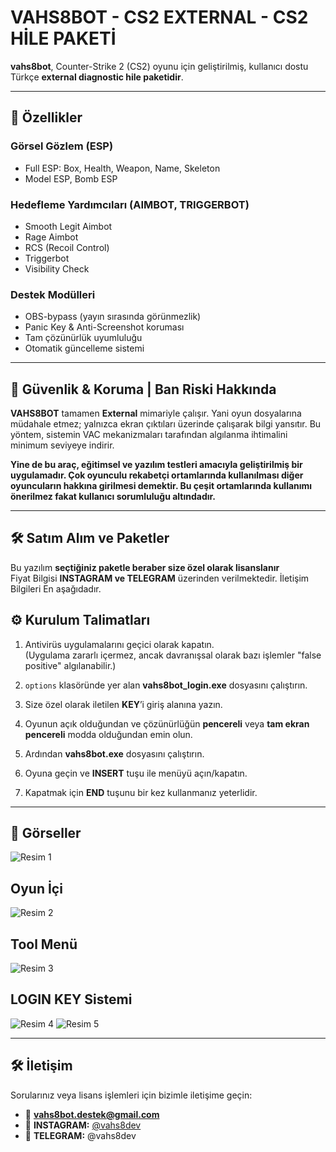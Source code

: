 # VAHS8BOT - CS2 EXTERNAL - CS2 HİLE PAKETİ

**vahs8bot**, Counter-Strike 2 (CS2) oyunu için geliştirilmiş, kullanıcı dostu Türkçe **external diagnostic hile paketidir**.  


---


## 🔧 Özellikler

### Görsel Gözlem (ESP) 

- Full ESP: Box, Health, Weapon, Name, Skeleton  
- Model ESP, Bomb ESP

### Hedefleme Yardımcıları (AIMBOT, TRIGGERBOT)

- Smooth Legit Aimbot  
- Rage Aimbot  
- RCS (Recoil Control)  
- Triggerbot
- Visibility Check

### Destek Modülleri

- OBS-bypass (yayın sırasında görünmezlik)  
- Panic Key & Anti-Screenshot koruması  
- Tam çözünürlük uyumluluğu  
- Otomatik güncelleme sistemi


---


## 🔐 Güvenlik & Koruma | Ban Riski Hakkında

**VAHS8BOT** tamamen **External** mimariyle çalışır.
Yani oyun dosyalarına müdahale etmez; yalnızca ekran çıktıları üzerinde çalışarak bilgi yansıtır.
Bu yöntem, sistemin VAC mekanizmaları tarafından algılanma ihtimalini minimum seviyeye indirir. 

**Yine de bu araç, eğitimsel ve yazılım testleri amacıyla geliştirilmiş bir uygulamadır.
Çok oyunculu rekabetçi ortamlarında kullanılması diğer oyuncuların hakkına girilmesi demektir. 
Bu çeşit ortamlarında kullanımı önerilmez fakat kullanıcı sorumluluğu altındadır.**


---


## 🛠️ Satım Alım ve Paketler

Bu yazılım **seçtiğiniz paketle beraber size özel olarak lisanslanır**  
Fiyat Bilgisi **INSTAGRAM ve TELEGRAM** üzerinden verilmektedir. İletişim Bilgileri En aşağıdadır.


## ⚙️ Kurulum Talimatları

1. Antivirüs uygulamalarını geçici olarak kapatın.  
   (Uygulama zararlı içermez, ancak davranışsal olarak bazı işlemler "false positive" algılanabilir.)

2. `options` klasöründe yer alan **vahs8bot_login.exe** dosyasını çalıştırın.

3. Size özel olarak iletilen **KEY**’i giriş alanına yazın.

4. Oyunun açık olduğundan ve çözünürlüğün **pencereli** veya **tam ekran pencereli** modda olduğundan emin olun.

5. Ardından **vahs8bot.exe** dosyasını çalıştırın.

6. Oyuna geçin ve **INSERT** tuşu ile menüyü açın/kapatın.

7. Kapatmak için **END** tuşunu bir kez kullanmanız yeterlidir.

   
---


## 📸 Görseller


![Resim 1](https://i.imgur.com/bjInZDF.png)

## Oyun İçi


![Resim 2](https://i.imgur.com/BhoUPq8.png)


## Tool Menü

![Resim 3](https://i.imgur.com/wNnpiJL.jpg)


## LOGIN KEY Sistemi

![Resim 4](https://i.imgur.com/P4TqPrY.png)
![Resim 5](https://i.imgur.com/j2Ad7lj.png)



---


## 🛠️ İletişim

Sorularınız veya lisans işlemleri için bizimle iletişime geçin:

- 📧 **vahs8bot.destek@gmail.com**  
- 💬 **INSTAGRAM:** [@vahs8dev](https://www.instagram.com/vahs8dev/)
- 💬 **TELEGRAM:** @vahs8dev
